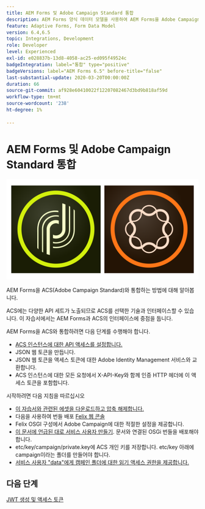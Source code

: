 ```yaml
---
title: AEM Forms 및 Adobe Campaign Standard 통합
description: AEM Forms 양식 데이터 모델을 사용하여 AEM Forms을 Adobe Campaign Standard과 통합하여 ACS 캠페인 프로필 정보 등을 가져옵니다.
feature: Adaptive Forms, Form Data Model
version: 6.4,6.5
topic: Integrations, Development
role: Developer
level: Experienced
exl-id: e028837b-13d8-4058-ac25-ed095f49524c
badgeIntegration: label="통합" type="positive"
badgeVersions: label="AEM Forms 6.5" before-title="false"
last-substantial-update: 2020-03-20T00:00:00Z
duration: 66
source-git-commit: af928e60410022f12207082467d3bd9b818af59d
workflow-type: tm+mt
source-wordcount: '238'
ht-degree: 1%

---
```


# AEM Forms 및 Adobe Campaign Standard 통합

![formsandcampaign](assets/helpx-cards-forms.png)

AEM Forms을 ACS(Adobe Campaign Standard)와 통합하는 방법에 대해 알아봅니다.

ACS에는 다양한 API 세트가 노출되므로 ACS를 선택한 기술과 인터페이스할 수 있습니다. 이 자습서에서는 AEM Forms과 ACS의 인터페이스에 중점을 둡니다.

AEM Forms을 ACS와 통합하려면 다음 단계를 수행해야 합니다.

* [ACS 인스턴스에 대한 API 액세스를 설정합니다.](https://experienceleague.adobe.com/docs/campaign-standard/using/working-with-apis/get-started-apis.html?lang=en)
* JSON 웹 토큰을 만듭니다.
* JSON 웹 토큰을 액세스 토큰에 대한 Adobe Identity Management 서비스와 교환합니다.
* ACS 인스턴스에 대한 모든 요청에서 X-API-Key와 함께 인증 HTTP 헤더에 이 액세스 토큰을 포함합니다.

시작하려면 다음 지침을 따르십시오

* [이 자습서와 관련된 에셋을 다운로드하고 압축 해제합니다.](assets/aem-forms-and-acs-bundles.zip)
* 다음을 사용하여 번들 배포 [Felix 웹 콘솔](http://localhost:4502/system/console/bundles)
* Felix OSGI 구성에서 Adobe Campaign에 대한 적절한 설정을 제공합니다.
* [이 문서에 언급된 대로 서비스 사용자 만들기](/help/forms/adaptive-forms/service-user-tutorial-develop.md). 문서와 연결된 OSGi 번들을 배포해야 합니다.
* etc/key/campaign/private.key에 ACS 개인 키를 저장합니다. etc/key 아래에 campaign이라는 폴더를 만들어야 합니다.
* [서비스 사용자 &quot;data&quot;에게 캠페인 폴더에 대한 읽기 액세스 권한을 제공합니다.](http://localhost:4502/useradmin)

## 다음 단계

[JWT 생성 및 액세스 토큰](partone.md)
